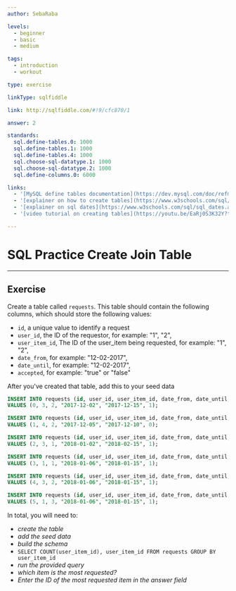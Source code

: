 ```yaml
---
author: SebaRaba

levels:
  - beginner
  - basic
  - medium

tags:
  - introduction
  - workout

type: exercise

linkType: sqlfiddle

link: http://sqlfiddle.com/#!9/cfc870/1

answer: 2

standards:
  sql.define-tables.0: 1000
  sql.define-tables.1: 1000
  sql.define-tables.4: 1000
  sql.choose-sql-datatype.1: 1000
  sql.choose-sql-datatype.2: 1000
  sql.define-columns.0: 6000

links:
  - '[MySQL define tables documentation](https://dev.mysql.com/doc/refman/5.7/en/creating-tables.html){documentation}'
  - '[explainer on how to create tables](https://www.w3schools.com/sql/sql_create_table.asp){website}'
  - '[explainer on sql dates](https://www.w3schools.com/sql/sql_dates.asp){website}'
  - '[video tutorial on creating tables](https://youtu.be/EaRj0S3K32Y?t=58s){video}'

---
```

# SQL Practice Create Join Table

---        
## Exercise

Create a table called `requests`. This table should contain the following columns, which should store the following values:

- `id`, a unique value to identify a request
- `user_id`, the ID of the requestor, for example: "1", "2",
- `user_item_id`, The ID of the user_item being requested, for example:  "1", "2",
- `date_from`, for example: "12-02-2017",
- `date_until`, for example: "12-02-2017",
- `accepted`, for example: "true" or "false"

After you've created that table, add this to your seed data

```sql
INSERT INTO requests (id, user_id, user_item_id, date_from, date_until, accepted)
VALUES (0, 3, 2, "2017-12-02", "2017-12-15", 1);

INSERT INTO requests (id, user_id, user_item_id, date_from, date_until, accepted)
VALUES (1, 4, 2, "2017-12-05", "2017-12-10", 0);

INSERT INTO requests (id, user_id, user_item_id, date_from, date_until, accepted)
VALUES (2, 3, 1, "2018-01-02", "2018-02-15", 1);

INSERT INTO requests (id, user_id, user_item_id, date_from, date_until, accepted)
VALUES (3, 1, 1, "2018-01-06", "2018-01-15", 1);

INSERT INTO requests (id, user_id, user_item_id, date_from, date_until, accepted)
VALUES (4, 3, 2, "2018-01-06", "2018-01-15", 1);

INSERT INTO requests (id, user_id, user_item_id, date_from, date_until, accepted)
VALUES (5, 1, 3, "2018-01-06", "2018-01-15", 1);
```

In total, you will need to:
- *create the table*
- *add the seed data*
- *build the schema*
- `SELECT COUNT(user_item_id), user_item_id FROM requests GROUP BY user_item_id`
- *run the provided query*
- *which item is the most requested?*
- *Enter the ID of the most requested item in the answer field*
 
